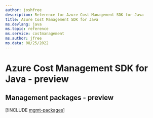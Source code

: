 ```yaml
---
author: joshfree
description: Reference for Azure Cost Management SDK for Java
title: Azure Cost Management SDK for Java
ms.devlang: java
ms.topic: reference
ms.service: costmanagement
ms.author: jfree
ms.data: 08/25/2022
---
```

# Azure Cost Management SDK for Java - preview

## Management packages - preview
[!INCLUDE [mgmt-packages](cost-management-mgmt-index.md)]
